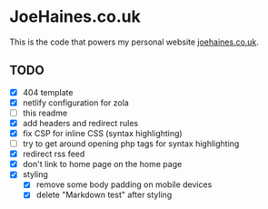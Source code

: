# JoeHaines.co.uk

This is the code that powers my personal website [joehaines.co.uk](https://www.joehaines.co.uk).

## TODO

- [x] 404 template
- [x] netlify configuration for zola
- [ ] this readme
- [x] add headers and redirect rules
- [x] fix CSP for inline CSS (syntax highlighting)
- [ ] try to get around opening php tags for syntax highlighting
- [x] redirect rss feed
- [x] don't link to home page on the home page
- [x] styling
  - [x] remove some body padding on mobile devices
  - [x] delete "Markdown test" after styling

